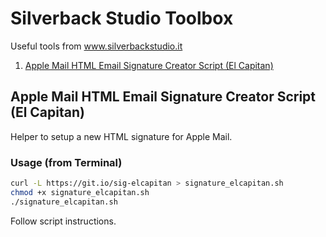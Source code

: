 Silverback Studio Toolbox
=====================================
Useful tools from www.silverbackstudio.it

1. [Apple Mail HTML Email Signature Creator Script (El Capitan)](#apple-mail-html-email-signature-creator-script-el-capitan)

## Apple Mail HTML Email Signature Creator Script (El Capitan)

Helper to setup a new HTML signature for Apple Mail.

### Usage (from Terminal)

```bash
curl -L https://git.io/sig-elcapitan > signature_elcapitan.sh
chmod +x signature_elcapitan.sh
./signature_elcapitan.sh
```
Follow script instructions.
 

